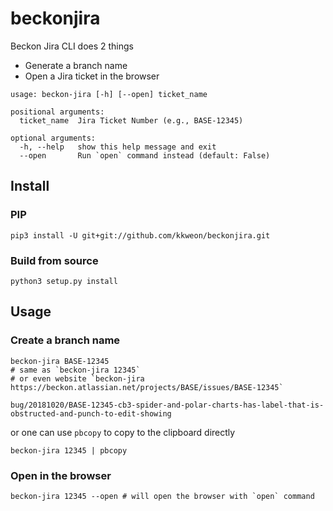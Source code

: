 # beckonjira

Beckon Jira CLI does 2 things

* Generate a branch name
* Open a Jira ticket in the browser

```shell
usage: beckon-jira [-h] [--open] ticket_name

positional arguments:
  ticket_name  Jira Ticket Number (e.g., BASE-12345)

optional arguments:
  -h, --help   show this help message and exit
  --open       Run `open` command instead (default: False)
```


## Install


### PIP

```shell
pip3 install -U git+git://github.com/kkweon/beckonjira.git

```

### Build from source

```shell
python3 setup.py install
```


## Usage

### Create a branch name

```shell
beckon-jira BASE-12345
# same as `beckon-jira 12345`
# or even website `beckon-jira https://beckon.atlassian.net/projects/BASE/issues/BASE-12345`
```

```shell
bug/20181020/BASE-12345-cb3-spider-and-polar-charts-has-label-that-is-obstructed-and-punch-to-edit-showing
```

or one can use `pbcopy` to copy to the clipboard directly

```shell
beckon-jira 12345 | pbcopy
```


### Open in the browser

```shell
beckon-jira 12345 --open # will open the browser with `open` command
```
